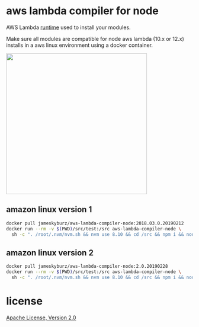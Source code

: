 # aws lambda compiler for node

AWS Lambda [runtime](https://docs.aws.amazon.com/lambda/latest/dg/lambda-runtimes.html) used to install your modules.

Make sure all modules are compatible for node aws lambda (10.x or 12.x)
installs in a aws linux environment using a docker container.

<a href="https://asciinema.org/a/45cCXXLbOLQedFAv9ZvUVekhh?autoplay=1&speed=3&size=small&preload=1"><img src="https://asciinema.org/a/45cCXXLbOLQedFAv9ZvUVekhh.png" width="380"/></a>

## amazon linux version 1

```sh
docker pull jameskyburz/aws-lambda-compiler-node:2018.03.0.20190212
docker run --rm -v $(PWD)/src/test:/src aws-lambda-compiler-node \
  sh -c ". /root/.nvm/nvm.sh && nvm use 8.10 && cd /src && npm i && node-prune"
```

## amazon linux version 2

```sh
docker pull jameskyburz/aws-lambda-compiler-node:2.0.20190228
docker run --rm -v $(PWD)/src/test:/src aws-lambda-compiler-node \
  sh -c ". /root/.nvm/nvm.sh && nvm use 8.10 && cd /src && npm i && node-prune"
```

# license

[Apache License, Version 2.0](LICENSE)

